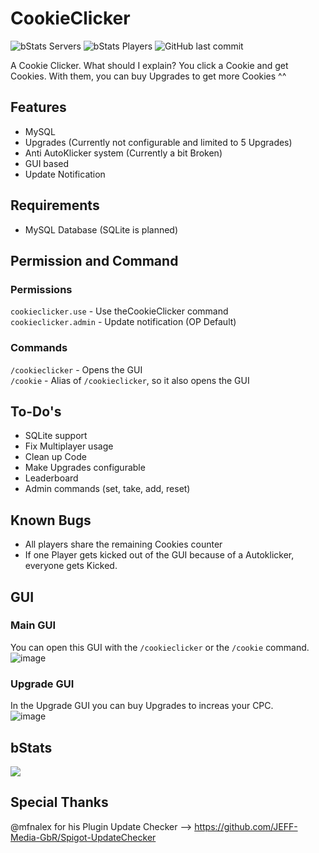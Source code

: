 # CookieClicker
![bStats Servers](https://img.shields.io/bstats/servers/16433?style=for-the-badge)
![bStats Players](https://img.shields.io/bstats/players/16433?style=for-the-badge)
![GitHub last commit](https://img.shields.io/github/last-commit/Hutch79/CookieClicker?style=for-the-badge)

A Cookie Clicker. What should I explain? You click a Cookie and get Cookies. With them, you can buy Upgrades to get more Cookies ^^

## Features
- MySQL
- Upgrades (Currently not configurable and limited to 5 Upgrades)
- Anti AutoKlicker system (Currently a bit Broken)
- GUI based
- Update Notification

## Requirements
- MySQL Database (SQLite is planned)

## Permission and Command
### Permissions
`cookieclicker.use` - Use theCookieClicker command  
`cookieclicker.admin` - Update notification (OP Default)
 
### Commands
`/cookieclicker` - Opens the GUI  
`/cookie` - Alias of `/cookieclicker`, so it also opens the GUI

## To-Do's
- SQLite support
- Fix Multiplayer usage
- Clean up Code
- Make Upgrades configurable
- Leaderboard
- Admin commands (set, take, add, reset)

## Known Bugs
- All players share the remaining Cookies counter
- If one Player gets kicked out of the GUI because of a Autoklicker, everyone gets Kicked.

## GUI
### Main GUI
You can open this GUI with the `/cookieclicker` or the `/cookie` command.  
![image](https://user-images.githubusercontent.com/42042811/197419064-63975def-c397-4033-b622-b15ccc80d8b7.png)

### Upgrade GUI
In the Upgrade GUI you can buy Upgrades to increas your CPC.  
![image](https://user-images.githubusercontent.com/42042811/197419094-348906ad-dc45-4ea2-b555-66cd7319617b.png)


## bStats
[![](https://bstats.org/signatures/bukkit/Cookie%20Clicker.svg)](https://bstats.org/plugin/bukkit/Cookie%20Clicker)

## Special Thanks
@mfnalex for his Plugin Update Checker  --> https://github.com/JEFF-Media-GbR/Spigot-UpdateChecker
